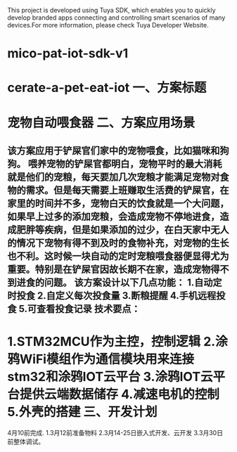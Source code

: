 This project is developed using Tuya SDK, which enables you to quickly develop branded apps connecting and controlling smart scenarios of many devices.For more information, please check Tuya Developer Website.
# mico-pat-iot-sdk-v1
cerate-a-pet-eat-iot
一、方案标题
===============
宠物自动喂食器
二、方案应用场景
===============
该方案应用于铲屎官们家中的宠物喂食，比如猫咪和狗狗。
喂养宠物的铲屎官都明白，宠物平时的最大消耗就是他们的宠粮，每天要加几次宠粮才能满足宠物对食物的需求。但是每天需要上班赚取生活费的铲屎官，在家里的时间并不多，宠物白天的饮食就是一个大问题，如果早上过多的添加宠粮，会造成宠物不停地进食，造成肥胖等疾病，但是如果添加的过少，在白天家中无人的情况下宠物有得不到及时的食物补充，对宠物的生长也不利。这时候一块自动的定时宠粮喂食器便显得尤为重要。特别是在铲屎官因故长期不在家，造成宠物得不到进食的问题。
该方案设计以下几点功能：
1.自动定时投食
2.自定义每次投食量
3.断粮提醒
4.手机远程投食
5.可查看投食记录
技术要点：
-------------
1.STM32MCU作为主控，控制逻辑
2.涂鸦WiFi模组作为通信模块用来连接stm32和涂鸦IOT云平台
3.涂鸦IOT云平台提供云端数据储存
4.减速电机的控制
5.外壳的搭建
三、开发计划
=============
4月10前完成.
1.3月12前准备物料
2.3月14-25日嵌入式开发、云开发
3.3月30日前整体调试。
